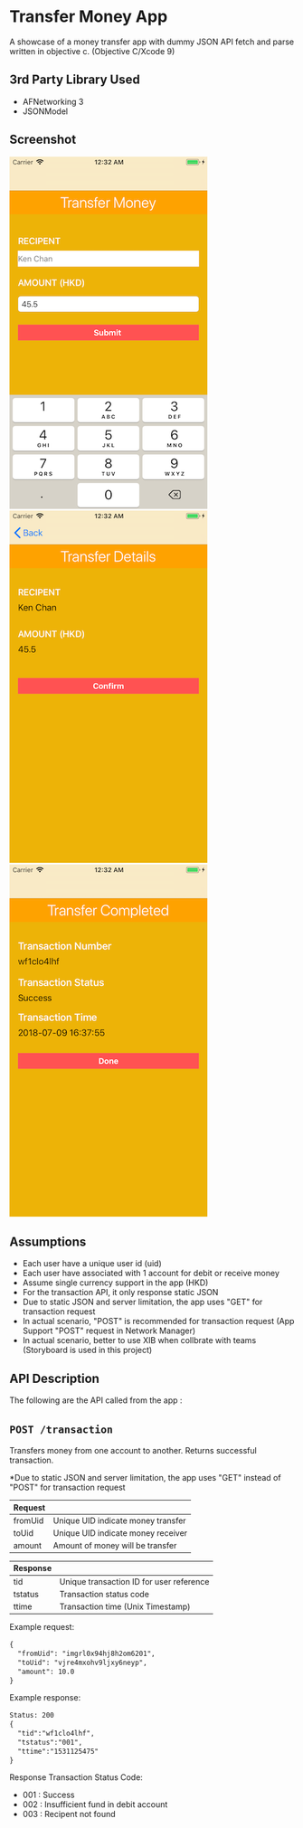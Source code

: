 # Transfer Money App

A showcase of a money transfer app with dummy JSON API fetch and parse written in objective c. (Objective C/Xcode 9)


## 3rd Party Library Used
- AFNetworking 3
- JSONModel

## Screenshot
![Step 1 - Input](https://github.com/cubechuhk/TransferMoneyApp/blob/master/screen1.png)
![Step 2 - Confirmation](https://github.com/cubechuhk/TransferMoneyApp/blob/master/screen2.png)
![Step 3 - Completion](https://github.com/cubechuhk/TransferMoneyApp/blob/master/screen3.png)

## Assumptions
- Each user have a unique user id (uid)
- Each user have associated with 1 account for debit or receive money
- Assume single currency support in the app (HKD)
- For the transaction API, it only response static JSON
- Due to static JSON and server limitation, the app uses "GET" for transaction request
- In actual scenario, "POST" is recommended for transaction request (App Support "POST" request in Network Manager)
- In actual scenario, better to use XIB when collbrate with teams (Storyboard is used in this project)

## API Description
The following are the API called from the app :

## ```POST /transaction```

  Transfers money from one account to another. Returns successful transaction.
  
  *Due to static JSON and server limitation, the app uses "GET" instead of "POST" for transaction request
  

| Request |  | 
| -----------| ------ |
| fromUid | Unique UID indicate money transfer| 
| toUid | Unique UID indicate money receiver| 
| amount | Amount of money will be transfer| 

| Response | | 
| -----------| ------ |
| tid | Unique transaction ID for user reference| 
| tstatus | Transaction status code| 
| ttime | Transaction time (Unix Timestamp)| 

  Example request:
  ```
  {
    "fromUid": "imgrl0x94hj8h2om6201",
    "toUid": "vjre4mxohv9ljxy6neyp",
    "amount": 10.0
  }
  ```
  Example response:
  ```
  Status: 200
  {
    "tid":"wf1clo4lhf",
    "tstatus":"001",
    "ttime":"1531125475"
  }
  ```
  Response Transaction Status Code:
  - 001 : Success
  - 002 : Insufficient fund in debit account
  - 003 : Recipent not found
